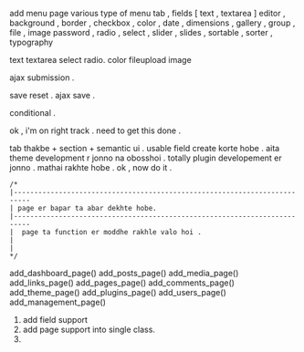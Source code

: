 add menu page
various type of menu 
tab , 
fields
 [ text , textarea ]
editor , background , border , checkbox , color , date , dimensions , gallery , group , file , image
password , radio , select ,  slider , slides , sortable , sorter ,
typography 
 


text 
textarea
select
radio.
color
fileupload
image






ajax submission . 










 
save
reset .
ajax save . 

conditional .











ok , i'm on right track . 
need to get this done .

tab thakbe + section + semantic ui . usable field create korte hobe . 
aita theme development r jonno na obosshoi . totally plugin developement er jonno . 
mathai rakhte hobe . 
ok , now do it . 

















	/*
	|--------------------------------------------------------------------------
	| page er bapar ta abar dekhte hobe. 
	|--------------------------------------------------------------------------
	|  page ta function er moddhe rakhle valo hoi . 
	| 
	|
	*/
add_dashboard_page()
add_posts_page()
add_media_page()
add_links_page()
add_pages_page()
add_comments_page()
add_theme_page()
add_plugins_page()
add_users_page()
add_management_page()




1. add field support
2. add page support into single class. 
3. 
